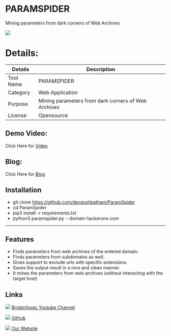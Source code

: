 PARAMSPIDER
============
Mining parameters from dark corners of Web Archives

![ ](https://briskinfosec.com//assets/tooloftheday/TOD_203.jpg)


Details:
============
|  Details | Description   |
| ------------ | ------------ |
|  Tool Name |  PARAMSPIDER |
|  Category | Web Application  |
|  Purpose |   Mining parameters from dark corners of Web Archives  |
|  License |    Opensource|

Demo Video:
-----------------
Click Here for [Video](https://www.youtube.com/watch?v=lLsMuwOAj4A  "Video")

Blog: 
--------------
Click Here for [Blog](https://briskinfosec.com/tooloftheday/toolofthedaydetail/ParamSpider "Blog")

Installation
----------------

- git clone https://github.com/devanshbatham/ParamSpider
- cd ParamSpider
- pip3 install -r requirements.txt
- python3 paramspider.py --domain hackerone.com



----------------
Features
----------------

- Finds parameters from web archives of the entered domain.
- Finds parameters from subdomains as well.
- Gives support to exclude urls with specific extensions.
- Saves the output result in a nice and clean manner.
- It mines the parameters from web archives (without interacting with the target host)


Links
----------------

 ![ ](https://img.icons8.com/color/15/000000/youtube-play.png) [Briskinfosec Youtube Channel](https://www.youtube.com/channel/UCcPmqqYETcO_7-6p_uUsF1w "Briskinfosec Youtube Channel")


 ![ ](https://img.icons8.com/glyph-neue/15/000000/github.png) [Github](https://github.com/briskinfosec "Github") 

  ![ ](https://img.icons8.com/ios/15/000000/internet--v2.png) [Our Website](https://www.briskinfosec.com/ "Our Website")